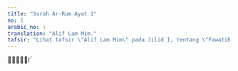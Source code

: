 ```yaml
---
title: "Surah Ar-Rum Ayat 1"
no: 1
arabic_no: ١
translation: "Alif Lam Mim."
tafsir: "Lihat tafsir \"Alif Lam Mim\" pada Jilid I, tentang \"Fawatih as-suwar\"."
---
```

 الۤمّۤ ۚ  